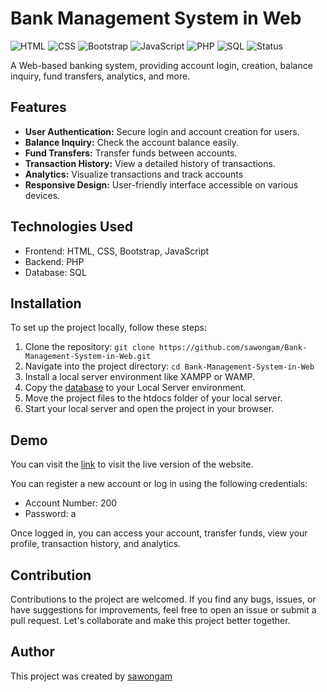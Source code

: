 # Bank Management System in Web
![HTML](https://img.shields.io/badge/HTML-orange.svg)
![CSS](https://img.shields.io/badge/CSS-blue.svg)
![Bootstrap](https://img.shields.io/badge/Bootstrap-563D7C.svg)
![JavaScript](https://img.shields.io/badge/JavaScript-yellow.svg)
![PHP](https://img.shields.io/badge/PHP-purple.svg)
![SQL](https://img.shields.io/badge/SQL-lightgrey.svg)
![Status](https://img.shields.io/badge/Status-Complete-red.svg)

A Web-based banking system, providing account login, creation, balance inquiry, fund transfers, analytics, and more.

## Features

- **User Authentication:** Secure login and account creation for users.
- **Balance Inquiry:** Check the account balance easily.
- **Fund Transfers:** Transfer funds between accounts.
- **Transaction History:** View a detailed history of transactions.
- **Analytics:** Visualize transactions and track accounts
- **Responsive Design:** User-friendly interface accessible on various devices.

## Technologies Used

- Frontend: HTML, CSS, Bootstrap, JavaScript
- Backend: PHP
- Database: SQL

## Installation

To set up the project locally, follow these steps:

1. Clone the repository: `git clone https://github.com/sawongam/Bank-Management-System-in-Web.git`
2. Navigate into the project directory: `cd Bank-Management-System-in-Web`
3. Install a local server environment like XAMPP or WAMP.
4. Copy the [database](https://github.com/sawongam/Bank-Management-System-in-Web/blob/main/database/bms.sql) to your Local Server environment.
5. Move the project files to the htdocs folder of your local server.
6. Start your local server and open the project in your browser.

## Demo

You can visit the [link](http://sawongambnkltd.atspace.cc) to visit the live version of the website. 

You can register a new account or log in using the following credentials:
- Account Number: 200
- Password: a

Once logged in, you can access your account, transfer funds, view your profile, transaction history, and analytics.

## Contribution

Contributions to the project are welcomed.
If you find any bugs, issues, or have suggestions for improvements, feel free to open an issue or submit a pull request. Let's collaborate and make this project better together.

## Author

This project was created by [sawongam](https://github.com/sawongam)
